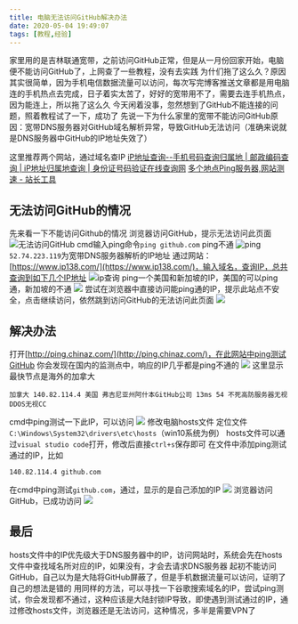```yaml
---
title: 电脑无法访问GitHub解决办法
date: 2020-05-04 19:49:07
tags: [教程,经验]
---
```

家里用的是吉林联通宽带，之前访问GitHub正常，但是从一月份回家开始，电脑便不能访问GitHub了，上网查了一些教程，没有去实践
为什们拖了这么久？原因其实很简单，因为手机电信数据流量可以访问，每次写完博客推送文章都是用电脑连的手机热点去完成，日子着实太苦了，好好的宽带用不了，需要去连手机热点，因为能连上，所以拖了这么久
今天闲着没事，忽然想到了GitHub不能连接的问题，照着教程试了一下，成功了
先说一下为什么家里的宽带不能访问GitHub原因：宽带DNS服务器对GitHub域名解析异常，导致GitHub无法访问（准确来说就是DNS服务器中GitHub的IP地址失效了）
<!--more-->
这里推荐两个网站，通过域名查IP
[iP地址查询--手机号码查询归属地 | 邮政编码查询 | iP地址归属地查询 | 身份证号码验证在线查询网](https://www.ip138.com/)
[多个地点Ping服务器,网站测速 - 站长工具](http://ping.chinaz.com/)
## 无法访问GitHub的情况
先来看一下不能访问Github的情况
浏览器访问GitHub，提示无法访问此页面
![无法访问GitHub](https://i.loli.net/2020/05/04/aPd1IgXTAM9CNY4.png)
cmd输入ping命令`ping github.com`
ping不通
![ping](https://i.loli.net/2020/05/05/ZJEsOqrxHpvYIce.png)
`52.74.223.119`为宽带DNS服务器解析的IP地址
通过网站：[https://www.ip138.com/](https://www.ip138.com/)，输入域名，查询IP，总共查询到如下几个IP地址
![ip查询](https://i.loli.net/2020/05/04/ngwxaV1rGS9sTLZ.png)
ping一个美国和新加坡的IP，美国的可以ping通，新加坡的不通
![](https://i.loli.net/2020/05/04/EijKwWzVtJH9q25.png)
尝试在浏览器中直接访问能ping通的IP，提示此站点不安全，点击继续访问，依然跳到访问GitHub的无法访问此页面
![](https://i.loli.net/2020/05/04/WUnVNQPL42CgIvO.png)
## 解决办法
打开[http://ping.chinaz.com/](http://ping.chinaz.com/)，在此网站中ping测试GitHub
你会发现在国内的监测点中，响应的IP几乎都是ping不通的
![](https://i.loli.net/2020/05/04/Y96HdLzEtrPK4Jq.png)
这里显示最快节点是海外的加拿大
```
加拿大 140.82.114.4 美国 弗吉尼亚州阿什本GitHub公司 13ms 54 不死高防服务器无视DDOS无视CC
```
cmd中ping测试一下此IP，可以访问
![](https://i.loli.net/2020/05/04/HBTha6x1N9EGktw.png)
修改电脑hosts文件
定位文件`C:\Windows\System32\drivers\etc\hosts`（win10系统为例）
hosts文件可以通过`visual studio code`打开，修改后直接`ctrl+s`保存即可
在文件中添加ping测试通过的IP，比如
```
140.82.114.4 github.com
```
在cmd中ping测试`github.com`，通过，显示的是自己添加的IP
![](https://i.loli.net/2020/05/04/jeS85g9MvH3zE1n.png)
浏览器访问GitHub，已成功访问
![](https://i.loli.net/2020/05/04/VrZGzFAQJWeC2hy.png)
## 最后
hosts文件中的IP优先级大于DNS服务器中的IP，访问网站时，系统会先在hosts文件中查找域名所对应的IP，如果没有，才会去请求DNS服务器
起初不能访问GitHub，自己以为是大陆将GitHub屏蔽了，但是手机数据流量可以访问，证明了自己的想法是错的
用同样的方法，可以寻找一下谷歌搜索域名的IP，尝试ping测试，你会发现都不通过，这种应该是大陆封锁IP导致，即使遇到测试通过的IP，通过修改hosts文件，浏览器还是无法访问，这种情况，多半是需要VPN了
